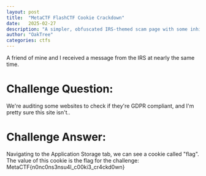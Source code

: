 ```yaml
---
layout: post
title:  "MetaCTF FlashCTF Cookie Crackdown"
date:   2025-02-27
description: "A simpler, obfuscated IRS-themed scam page with some inhibited functionality"
author: "OakTree"
categories: ctfs
---
```


A friend of mine and I received a message from the IRS at nearly the same time. 

<h1> Challenge Question: </h1>
<p> We're auditing some websites to check if they're GDPR compliant, and I'm pretty sure this site isn't.. </p>

<h1> Challenge Answer: </h1>
<p> Navigating to the Application Storage tab, we can see a cookie called "flag".
The value of this cookie is the flag for the challenge:     MetaCTF{n0nc0ns3nsu4l_c00ki3_cr4ckd0wn} </p>
